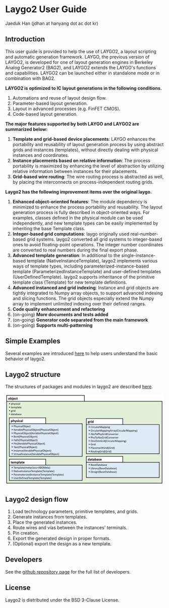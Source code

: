 # Laygo2 User Guide

Jaeduk Han (jdhan at hanyang dot ac dot kr)
 
## Introduction
This user guide is provided to help the use of LAYGO2, a layout scripting and automatic generation framework.
LAYGO, the previous version of LAYGO2, is developed for one of layout generation engines in 
Berkeley Analog Generator2 (BAG2), and LAYGO2 extends the LAYGO's functions and capabilities.
LAYGO2 can be launched either in standalone mode or in combination with BAG2.

**LAYGO2 is optimized to IC layout generations in the following conditions.**

1. Automations and reuse of layout design flow.
1. Parameter-based layout generation.
1. Layout in advanced processes (e.g. FinFET CMOS).
1. Code-based layout generation.

**The major features supported by both LAYGO and LAYGO2 are summarized below:**

1. **Template and grid-based device placements**: LAYGO enhances the portability and reusability of layout 
generation process by using abstract grids and instances (templates), without directly dealing with physical 
instances and coordinates.
1. **Instance placements based on relative information**: The process portability is maximized by enhancing 
the level of abstraction by utilizing relative information between instances for their placements.
1. **Grid-based wire routing**: The wire routing process is abstracted as well, by placing the interconnects 
on process-independent routing grids. 

**Laygo2 has the following improvement items over the original laygo.**
1. **Enhanced object-oriented features**: The module dependency is minimized to enhance the process portability 
and reusability. The layout generation process is fully described in object-oriented ways.
For examples, classes defined in the physical module can be used independently, and new template types can be 
easily implemented by inheriting the base Template class.
1. **Integer-based grid computations**: laygo originally used real-number-based grid systems. laygo2 converted 
all grid systems to integer-based ones to avoid floating-point operations. The integer number coordinates are 
converted to real numbers during the final export phase.
1. **Advanced template generation**: In additional to the single-instance-based template (NativeInstanceTemplate),
laygo2 implements various ways of template types, including parameterized-instance-based template
(ParameterizedInstanceTemplate) and user-defined templates (UserDefinedTemplate). laygo2 supports inheritance 
of the primitive template class (Template) for new template definitions.
1. **Advanced instanced and grid indexing**: Instance and grid objects are tightly integrated to Numpy 
array objects, to support advanced indexing and slicing functions. The grid objects especially extend 
the Numpy array to implement unlimited indexing over their defined ranges.
1. **Code quality enhancement and refactoring**
1. (on-going) **More documents and tests added**
1. (on-going) **Generator code separated from the main framework**
1. (on-going) **Supports multi-patterning**

## Simple Examples
Several examples are introduced [here](2_examples.md) to help users understand the basic behavior of laygo2.

## Laygo2 structure
The structures of packages and modules in laygo2 are described [here](3_structure.md).

![laygo2 UML diagram](../assets/img/user_guide_uml.png "laygo2 UML diagram")

## Laygo2 design flow
1. Load technology parameters, primitive templates, and grids.
1. Generate instances from templates.
1. Place the generated instances.
1. Route wires and vias between the instances' terminals.
1. Pin creation.
1. Export the generated design in proper formats.
1. (Optional) export the design as a new template.

## Developers
See the [github repository page](https://github.com/niftylab/laygo2) for the full list of developers.

## License
Laygo2 is distributed under the BSD 3-Clause License.

